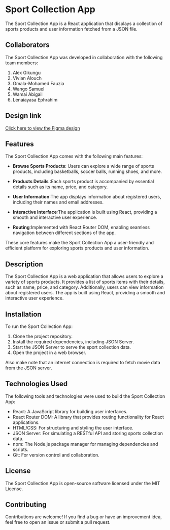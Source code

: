 # Sport Collection App

The Sport Collection App is a React application that displays a collection of sports products and user information fetched from a JSON file.

 ## Collaborators

The Sport Collection App was developed in collaboration with the following team members:

1. Alex Gikungu
2. Vivian Alouch
3. Omala-Mohamed Fauzia
4. Wango Samuel
5. Wamai Abigail
6. Lenaiayasa Ephrahim

## Design link

[Click here to view the Figma design](https://www.figma.com/file/aJ7Pcqe48hohp677my7wOj/Untitled?type=design&mode=design&t=gfIfUbcXpTEYkKUG-1)
## Features

The Sport Collection App comes with the following main features:

 - **Browse Sports Products**: Users can explore a wide range of sports products, including basketballs, soccer balls, running shoes, and more.

- **Products Details** :Each sports product is accompanied by essential details such as its name, price, and category.

- **User Information**:The app displays information about registered users, including their names and email addresses.

- **Interactive Interface**:The application is built using React, providing a smooth and interactive user experience.

- **Routing**:Implemented with React Router DOM, enabling seamless navigation between different sections of the app.


These core features make the Sport Collection App a user-friendly and efficient platform for exploring sports products and user information.

## Description

The Sport Collection App is a web application that allows users to explore a variety of sports products. It provides a list of sports items with their details, such as name, price, and category. Additionally, users can view information about registered users. The app is built using React, providing a smooth and interactive user experience.

## Installation

To run the Sport Collection App:

1. Clone the project repository.
2. Install the required dependencies, including JSON Server.
3. Start the JSON Server to serve the sport collection data.
4. Open the project in a web browser.


Also make  note that an internet connection is required to fetch movie data from the JSON server.

## Technologies Used

The following tools and technologies were used to build the Sport Collection App:

- React: A JavaScript library for building user interfaces.
- React Router DOM: A library that provides routing functionality for React applications.
- HTML/CSS: For structuring and styling the user interface.
- JSON Server: For simulating a RESTful API and storing sports collection data.
- npm: The Node.js package manager for managing dependencies and scripts.
- Git: For version control and collaboration.

## License

The Sport Collection App is open-source software licensed under the MIT License.

## Contributing

Contributions are welcome! If you find a bug or have an improvement idea, feel free to open an issue or submit a pull request. 
